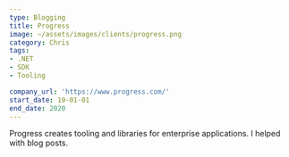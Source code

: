 ```yaml
---
type: Blogging
title: Progress
image: ~/assets/images/clients/progress.png
category: Chris
tags:
- .NET
- SDK
- Tooling

company_url: 'https://www.progress.com/'
start_date: 19-01-01
end_date: 2020
---
```


Progress creates tooling and libraries for enterprise applications. I helped with blog posts.
